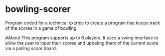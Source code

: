 # bowling-scorer
Program coded for a technical exerice to create a program that keeps track of the scores in a game of bowling.

#About
This program supports up to 6 players. It uses a swing interface to allow the user to input their scores 
and updating them of the current score via a polling score board.








